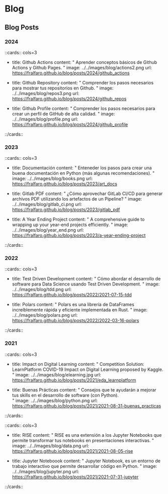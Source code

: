 # Blog

## Blog Posts

### 2024

::cards:: cols=3

- title:  Github Actions
  content: "
  Aprender conceptos básicos de Github Actions y Github Pages.
  "
  image: ../../images/blog/actions2.png
  url: https://fralfaro.github.io/blog/posts/2024/github_actions

- title:  Github Repository
  content: "
  Comprender los pasos necesarios para mostrar tus repositorios en Github.
  "
  image: ../../images/blog/repos3.png
  url: https://fralfaro.github.io/blog/posts/2024/github_repos

- title:  Github Profile
  content: "
  Comprender los pasos necesarios para crear un perfil de GitHub de alta calidad.
  "
  image: ../../images/blog/profile.png
  url: https://fralfaro.github.io/blog/posts/2024/github_profile

::/cards::

### 2023

::cards:: cols=3

- title:  Documentación
  content: "
  Enteneder los pasos para crear una buena documentación en Python (más algunas recomendaciones).
  "
  image: ../../images/blog/books.png
  url: https://fralfaro.github.io/blog/posts/2023/art_docs

- title:  Gitlab PDF
  content: "
  ¿Cómo aprovechar GitLab CI/CD para generar archivos PDF utilizando los artefactos de un Pipeline?
  "
  image: ../../images/blog/gitlab_ci.png
  url: https://fralfaro.github.io/blog/posts/2023/gitlab_pdf

- title:  A Year Ending Project
  content: "
  A comprehensive guide to wrapping up your year-end projects efficiently.
  "
  image: ../../images/blog/year_end.png
  url: https://fralfaro.github.io/blog/posts/2023/a-year-ending-project

::/cards::

### 2022

::cards:: cols=3

- title: Test Driven Development
  content: "
  Cómo abordar el desarrollo de software para Data Science usando Test Driven Development. 
  "
  image: ../../images/blog/tdd.png
  url: https://fralfaro.github.io/blog/posts/2022/2021-07-15-tdd

- title:  Polars
  content: "
  Polars es una librería de DataFrames increíblemente rápida y eficiente  implementada en Rust.
  "
  image: ../../images/blog/polars.png
  url: https://fralfaro.github.io/blog/posts/2022/2022-03-16-polars

::/cards::

### 2021

::cards:: cols=3

- title:  Impact on Digital Learning
  content: "
  Competition Solution:  LearnPlatform  COVID-19 Impact on Digital Learning proposed by Kaggle. 
  "
  image: ../../images/blog/elearning.jpg
  url: https://fralfaro.github.io/blog/posts/2021/eda_learnplatform

- title:  Buenas Prácticas
  content: "
  Consejos que te ayudarán a mejorar tus skills en el desarrollo de software (con Python).  
  "
  image: ../../images/blog/python.png
  url: https://fralfaro.github.io/blog/posts/2021/2021-08-31-buenas_practicas

::/cards::

::cards:: cols=3

- title: RISE
  content: "
  RISE es una extensión a los Jupyter Notebooks que permite transformar
  tus notebooks en presentaciones interactivas.
  "
  image: ../../images/blog/data.png
  url: https://fralfaro.github.io/blog/posts/2021/2021-08-05-rise

- title: Jupyter Noteboook
  content: "
  Jupyter Notebook, es un entorno de trabajo interactivo que permite desarrollar código en Python.
  "
  image: ../../images/blog/jupyter.png
  url: https://fralfaro.github.io/blog/posts/2021/2021-07-31-jupyter

::/cards::
